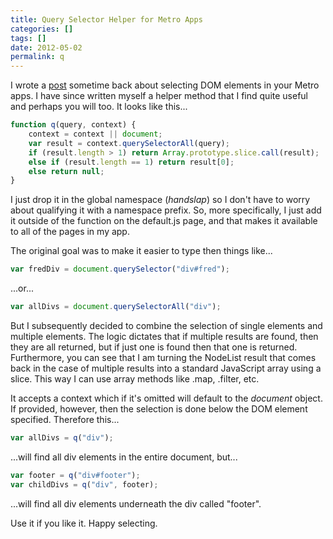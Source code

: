 ```yaml
---
title: Query Selector Helper for Metro Apps
categories: []
tags: []
date: 2012-05-02
permalink: q
---
```


I wrote a [post](/selectingelements) sometime back  about selecting DOM elements in your Metro apps. I have since written myself a helper method that I find quite useful and perhaps you will too. It looks like this...
<!-- more -->

``` js
function q(query, context) {
    context = context || document;
    var result = context.querySelectorAll(query);
    if (result.length > 1) return Array.prototype.slice.call(result);
    else if (result.length == 1) return result[0];
    else return null;
}
```

I just drop it in the global namespace (*handslap*) so I don't have to worry about qualifying it with a namespace prefix. So, more specifically, I just add it outside of the function on the default.js page, and that makes it available to all of the pages in my app.

The original goal was to make it easier to type then things like...

``` js
var fredDiv = document.querySelector("div#fred");
```

...or...

``` js
var allDivs = document.querySelectorAll("div");
```

But I subsequently decided to combine the selection of single elements and multiple elements. The logic dictates that if multiple results are found, then they are all returned, but if just one is found then that one is returned. Furthermore, you can see that I am turning the NodeList result that comes back in the case of multiple results into a standard JavaScript array using a slice. This way I can use array methods like .map, .filter, etc.

It accepts a context which if it's omitted will default to the _document_ object. If provided, however, then the selection is done below the DOM element specified. Therefore this...

``` js
var allDivs = q("div");
```

...will find all div elements in the entire document, but...

``` js
var footer = q("div#footer");
var childDivs = q("div", footer);
```

...will find all div elements underneath the div called "footer".

Use it if you like it. Happy selecting.